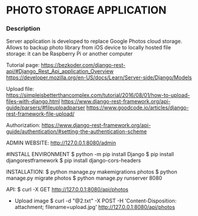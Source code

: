 # PHOTO STORAGE APPLICATION

### Description 
Server application is developed to replace Google Photos cloud storage. Allows to backup photo library from iOS device to locally hosted file storage: it can be Raspberry Pi or another computer

Tutorial page:
https://bezkoder.com/django-rest-api/#Django_Rest_Api_application_Overview
https://developer.mozilla.org/en-US/docs/Learn/Server-side/Django/Models


Upload file:
https://simpleisbetterthancomplex.com/tutorial/2016/08/01/how-to-upload-files-with-django.html
https://www.django-rest-framework.org/api-guide/parsers/#fileuploadparser
https://www.goodcode.io/articles/django-rest-framework-file-upload/

Authorization:
https://www.django-rest-framework.org/api-guide/authentication/#setting-the-authentication-scheme



ADMIN WEBSITE:
http://127.0.0.1:8080/admin

#INSTALL ENVIRONMENT
$ python -m pip install Django
$ pip install djangorestframework
$ pip install django-cors-headers

INSTALLATION:
$ python manage.py makemigrations photos
$ python manage.py migrate photos
$ python manage.py runserver 8080


API:
$ curl -X GET http://127.0.0.1:8080/api/photos
* Upload image
$ curl -d "@2.txt" -X POST -H 'Content-Disposition: attachment; filename=upload.jpg' http://127.0.0.1:8080/api/photos

